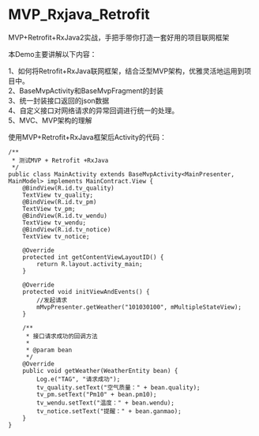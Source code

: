 # MVP_Rxjava_Retrofit
MVP+Retrofit+RxJava2实战，手把手带你打造一套好用的项目联网框架

本Demo主要讲解以下内容：

1、如何将Retrofit+RxJava联网框架，结合泛型MVP架构，优雅灵活地运用到项目中。<br>
2、BaseMvpActivity和BaseMvpFragment的封装<br>
3、统一封装接口返回的json数据 <br>
4、自定义接口对网络请求的异常回调进行统一的处理。<br>
5、MVC、MVP架构的理解<br>


使用MVP+Retrofit+RxJava框架后Activity的代码：

```
/**
 * 测试MVP + Retrofit +RxJava
 */
public class MainActivity extends BaseMvpActivity<MainPresenter, MainModel> implements MainContract.View {
    @BindView(R.id.tv_quality)
    TextView tv_quality;
    @BindView(R.id.tv_pm)
    TextView tv_pm;
    @BindView(R.id.tv_wendu)
    TextView tv_wendu;
    @BindView(R.id.tv_notice)
    TextView tv_notice;

    @Override
    protected int getContentViewLayoutID() {
        return R.layout.activity_main;
    }

    @Override
    protected void initViewAndEvents() {
        //发起请求
        mMvpPresenter.getWeather("101030100", mMultipleStateView);
    }

    /**
     * 接口请求成功的回调方法
     *
     * @param bean
     */
    @Override
    public void getWeather(WeatherEntity bean) {
        Log.e("TAG", "请求成功");
        tv_quality.setText("空气质量：" + bean.quality);
        tv_pm.setText("Pm10" + bean.pm10);
        tv_wendu.setText("温度：" + bean.wendu);
        tv_notice.setText("提醒：" + bean.ganmao);
    }
}

```

